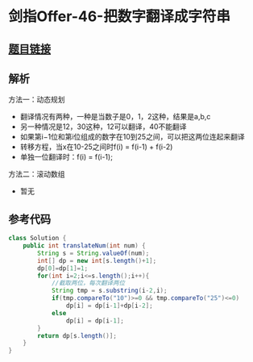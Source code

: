 # 剑指Offer-46-把数字翻译成字符串

## [题目链接](https://leetcode-cn.com/problems/ba-shu-zi-fan-yi-cheng-zi-fu-chuan-lcof/)

## 解析
方法一：动态规划
- 翻译情况有两种，一种是当数子是0，1，2这种，结果是a,b,c
- 另一种情况是12，30这种，12可以翻译，40不能翻译
- 如果第i−1位和第i位组成的数字在10到25之间，可以把这两位连起来翻译
- 转移方程，当x在10-25之间时f(i) = f(i-1) + f(i-2)
- 单独一位翻译时：f(i) = f(i-1);

方法二：滚动数组
- 暂无


## 参考代码
```Java
class Solution {
    public int translateNum(int num) {
        String s = String.valueOf(num);
        int[] dp = new int[s.length()+1];
        dp[0]=dp[1]=1;
        for(int i=2;i<=s.length();i++){
            //截取两位，每次翻译两位
            String tmp = s.substring(i-2,i);
            if(tmp.compareTo("10")>=0 && tmp.compareTo("25")<=0)
                dp[i] = dp[i-1]+dp[i-2];
            else
                dp[i] = dp[i-1];
        }
        return dp[s.length()];
    }
}
```